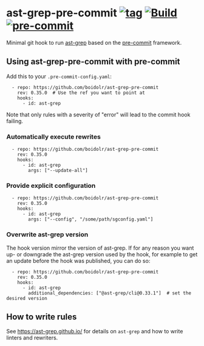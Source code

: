 ast-grep-pre-commit
[![tag](https://img.shields.io/github/v/tag/boidolr/ast-grep-pre-commit?sort=semver)](https://github.com/boidolr/ast-grep-pre-commit/tags)
[![Build](https://github.com/boidolr/ast-grep-pre-commit/actions/workflows/test.yaml/badge.svg)](https://github.com/boidolr/ast-grep-pre-commit/actions/workflows/test.yaml)
[![pre-commit](https://img.shields.io/badge/pre--commit-hook-brightgreen?logo=pre-commit&logoColor=white)](https://github.com/pre-commit/pre-commit)
================


Minimal git hook to run [ast-grep](https://github.com/ast-grep/ast-grep) based on the [pre-commit](https://github.com/pre-commit/pre-commit) framework.

## Using ast-grep-pre-commit with pre-commit

Add this to your `.pre-commit-config.yaml`:
```
  - repo: https://github.com/boidolr/ast-grep-pre-commit
    rev: 0.35.0  # Use the ref you want to point at
    hooks:
      - id: ast-grep
```

Note that only rules with a severity of "error" will lead to the commit hook failing.


### Automatically execute rewrites

```
  - repo: https://github.com/boidolr/ast-grep-pre-commit
    rev: 0.35.0
    hooks:
      - id: ast-grep
        args: ["--update-all"]
```


### Provide explicit configuration

```
  - repo: https://github.com/boidolr/ast-grep-pre-commit
    rev: 0.35.0
    hooks:
      - id: ast-grep
        args: ["--config", "/some/path/sgconfig.yaml"]
```

### Overwrite ast-grep version

The hook version mirror the version of ast-grep.
If for any reason you want up- or downgrade the ast-grep version used by the hook, for example to get an update before the hook was published, you can do so:
```
  - repo: https://github.com/boidolr/ast-grep-pre-commit
    rev: 0.35.0
    hooks:
      - id: ast-grep
        additional_dependencies: ["@ast-grep/cli@0.33.1"]  # set the desired version
```


## How to write rules

See https://ast-grep.github.io/ for details on `ast-grep` and how to write linters and rewriters.
